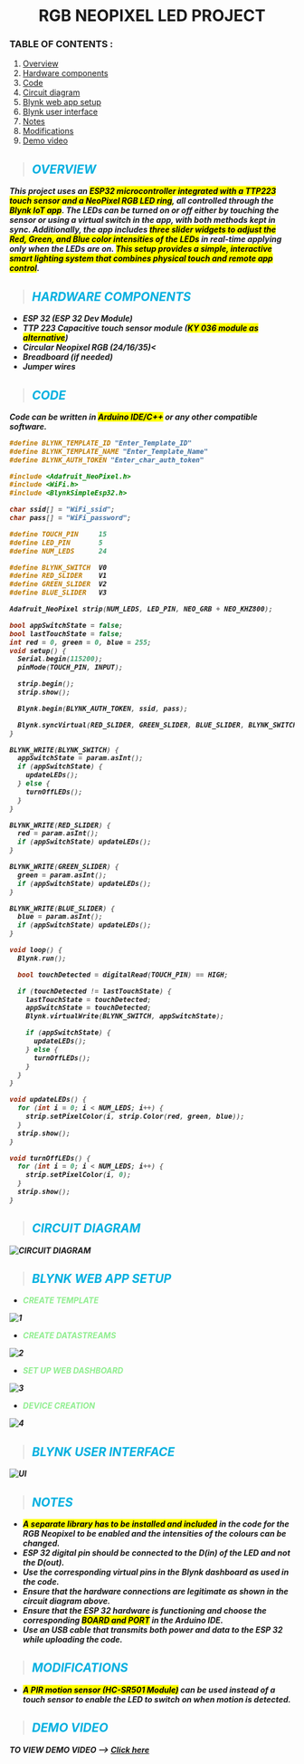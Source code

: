 # <center>**RGB NEOPIXEL LED PROJECT**</center>

### **TABLE OF CONTENTS :**
<ol>
<li><a href="#overview">Overview</a></li>
<li><a href="#hardware-components">Hardware components</a></li>
<li><a href="#code">Code</a></li>
<li><a href="#circuit-diagram">Circuit diagram</a></li>
<li><a href="#blynk-web-app-setup">Blynk web app setup</a></li>
<li><a href="#blynk-user-interface">Blynk user interface</a></li>
<li><a href="#notes">Notes</a></li>
<li><a href="#modifications">Modifications</a></li>
<li><a href="#demo-video">Demo video</a></li>
</ol>

> ## <b><i><font color="lighblue">OVERVIEW</font>

**This project uses an <mark>ESP32 microcontroller integrated with a TTP223 touch sensor and a NeoPixel RGB LED ring</mark>, all controlled through the <mark>Blynk IoT app</mark>. The LEDs can be turned on or off either by touching the sensor or using a virtual switch in the app, with both methods kept in sync. Additionally, the app includes <mark>three slider widgets to adjust the Red, Green, and Blue color intensities of the LEDs</mark> in real-time applying only when the LEDs are on. <mark>This setup provides a simple, interactive smart lighting system that combines physical touch and remote app control</mark>.**

> ## <font color="lighblue">***HARDWARE COMPONENTS***</font>
<ul>
<li><b>ESP 32 (ESP 32 Dev Module)</b></li>
<li><b>TTP 223 Capacitive touch sensor module (<mark>KY 036 module as alternative</mark>)</b></li>
<li><b>Circular Neopixel RGB (24/16/35)<</b></li>
<li><b>Breadboard (if needed)</b></li>
<li><b>Jumper wires</b></li>
</ul>

> ## <font color="lighblue">***CODE***</font>

**Code can be written in <mark>Arduino IDE/C++</mark> or any other compatible software.**

```cpp
#define BLYNK_TEMPLATE_ID "Enter_Template_ID"
#define BLYNK_TEMPLATE_NAME "Enter_Template_Name"
#define BLYNK_AUTH_TOKEN "Enter_char_auth_token"

#include <Adafruit_NeoPixel.h>
#include <WiFi.h>
#include <BlynkSimpleEsp32.h>

char ssid[] = "WiFi_ssid";
char pass[] = "WiFi_password";

#define TOUCH_PIN     15
#define LED_PIN       5
#define NUM_LEDS      24

#define BLYNK_SWITCH  V0
#define RED_SLIDER    V1
#define GREEN_SLIDER  V2
#define BLUE_SLIDER   V3

Adafruit_NeoPixel strip(NUM_LEDS, LED_PIN, NEO_GRB + NEO_KHZ800);

bool appSwitchState = false;
bool lastTouchState = false;
int red = 0, green = 0, blue = 255;
void setup() {
  Serial.begin(115200);
  pinMode(TOUCH_PIN, INPUT);

  strip.begin();
  strip.show(); 

  Blynk.begin(BLYNK_AUTH_TOKEN, ssid, pass);

  Blynk.syncVirtual(RED_SLIDER, GREEN_SLIDER, BLUE_SLIDER, BLYNK_SWITCH);
}

BLYNK_WRITE(BLYNK_SWITCH) {
  appSwitchState = param.asInt();
  if (appSwitchState) {
    updateLEDs();
  } else {
    turnOffLEDs();
  }
}

BLYNK_WRITE(RED_SLIDER) {
  red = param.asInt();
  if (appSwitchState) updateLEDs();
}

BLYNK_WRITE(GREEN_SLIDER) {
  green = param.asInt();
  if (appSwitchState) updateLEDs();
}

BLYNK_WRITE(BLUE_SLIDER) {
  blue = param.asInt();
  if (appSwitchState) updateLEDs();
}

void loop() {
  Blynk.run();

  bool touchDetected = digitalRead(TOUCH_PIN) == HIGH;

  if (touchDetected != lastTouchState) {
    lastTouchState = touchDetected;
    appSwitchState = touchDetected;
    Blynk.virtualWrite(BLYNK_SWITCH, appSwitchState);

    if (appSwitchState) {
      updateLEDs();
    } else {
      turnOffLEDs();
    }
  }
}

void updateLEDs() {
  for (int i = 0; i < NUM_LEDS; i++) {
    strip.setPixelColor(i, strip.Color(red, green, blue));
  }
  strip.show();
}

void turnOffLEDs() {
  for (int i = 0; i < NUM_LEDS; i++) {
    strip.setPixelColor(i, 0);
  }
  strip.show();
}
```

> ## <font color="lighblue">***CIRCUIT DIAGRAM***</font>

![CIRCUIT DIAGRAM](Circuit_diagram.png)

> ## <font color="lighblue">***BLYNK WEB APP SETUP***</font>
- <font color="lightgreen">**CREATE TEMPLATE**</font>

![1](1.png)

- <font color="lightgreen">**CREATE DATASTREAMS**</font>
  
![2](2.png)

- <font color="lightgreen">**SET UP WEB DASHBOARD**</font>
  
![3](3.png)

- <font color="lightgreen">**DEVICE CREATION**</font>

![4](4.png)

> ## <font color="lighblue">***BLYNK USER INTERFACE***</font>

![UI](phone.jpg)

> ## <font color="lighblue">***NOTES***</font>

<ul>
<li><mark>A separate library has to be installed and included</mark> in the code for the RGB Neopixel to be enabled and the intensities of the colours can be changed.</li>
<li>ESP 32 digital pin should be connected to the D(in) of the LED and not the D(out).</li>
<li>Use the corresponding virtual pins in the Blynk dashboard as used in the code.</li>
<li>Ensure that the hardware connections are legitimate as shown in the circuit diagram above.</li>
<li>Ensure that the ESP 32 hardware is functioning and choose the corresponding <mark>BOARD and PORT</mark> in the Arduino IDE.</li>
<li>Use an USB cable that transmits both power and data to the ESP 32 while uploading the code.</li>
</ul>

> ## <font color="lighblue">***MODIFICATIONS***</font>

<ul>
<li><mark>A PIR motion sensor (HC-SR501 Module)</mark> can be used instead of a touch sensor to enable the LED to switch on when motion is detected.</li>
</ul>

> ## <font color="lighblue">***DEMO VIDEO***</font>

**TO VIEW DEMO VIDEO -->** [<ins>Click here</ins>](video.mp4)

